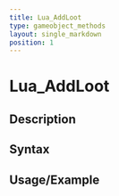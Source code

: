 ```yaml
---
title: Lua_AddLoot
type: gameobject_methods
layout: single_markdown
position: 1
---
```


# Lua_AddLoot

## Description

## Syntax

## Usage/Example


